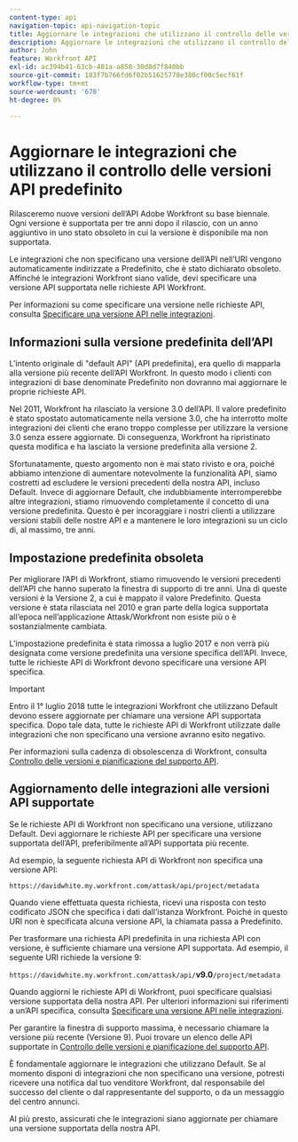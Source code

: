 ```yaml
---
content-type: api
navigation-topic: api-navigation-topic
title: Aggiornare le integrazioni che utilizzano il controllo delle versioni API predefinito
description: Aggiornare le integrazioni che utilizzano il controllo delle versioni API predefinito
author: John
feature: Workfront API
exl-id: ac394b41-63cb-481a-a858-30d8d7f840bb
source-git-commit: 183f7b766fd6f02b51625778e380cf00c5ecf61f
workflow-type: tm+mt
source-wordcount: '670'
ht-degree: 0%

---
```


# Aggiornare le integrazioni che utilizzano il controllo delle versioni API predefinito

Rilasceremo nuove versioni dell’API Adobe Workfront su base biennale. Ogni versione è supportata per tre anni dopo il rilascio, con un anno aggiuntivo in uno stato obsoleto in cui la versione è disponibile ma non supportata.

Le integrazioni che non specificano una versione dell’API nell’URI vengono automaticamente indirizzate a Predefinito, che è stato dichiarato obsoleto. Affinché le integrazioni Workfront siano valide, devi specificare una versione API supportata nelle richieste API Workfront.

Per informazioni su come specificare una versione nelle richieste API, consulta [Specificare una versione API nelle integrazioni](../../wf-api/api/specify-api-version-integrations.md).

## Informazioni sulla versione predefinita dell’API

L’intento originale di &quot;default API&quot; (API predefinita), era quello di mapparla alla versione più recente dell’API Workfront. In questo modo i clienti con integrazioni di base denominate Predefinito non dovranno mai aggiornare le proprie richieste API.

Nel 2011, Workfront ha rilasciato la versione 3.0 dell’API. Il valore predefinito è stato spostato automaticamente nella versione 3.0, che ha interrotto molte integrazioni dei clienti che erano troppo complesse per utilizzare la versione 3.0 senza essere aggiornate. Di conseguenza, Workfront ha ripristinato questa modifica e ha lasciato la versione predefinita alla versione 2.

Sfortunatamente, questo argomento non è mai stato rivisto e ora, poiché abbiamo intenzione di aumentare notevolmente la funzionalità API, siamo costretti ad escludere le versioni precedenti della nostra API, incluso Default. Invece di aggiornare Default, che indubbiamente interromperebbe altre integrazioni, stiamo rimuovendo completamente il concetto di una versione predefinita. Questo è per incoraggiare i nostri clienti a utilizzare versioni stabili delle nostre API e a mantenere le loro integrazioni su un ciclo di, al massimo, tre anni.

## Impostazione predefinita obsoleta

Per migliorare l’API di Workfront, stiamo rimuovendo le versioni precedenti dell’API che hanno superato la finestra di supporto di tre anni. Una di queste versioni è la Versione 2, a cui è mappato il valore Predefinito. Questa versione è stata rilasciata nel 2010 e gran parte della logica supportata all’epoca nell’applicazione Attask/Workfront non esiste più o è sostanzialmente cambiata.

L’impostazione predefinita è stata rimossa a luglio 2017 e non verrà più designata come versione predefinita una versione specifica dell’API. Invece, tutte le richieste API di Workfront devono specificare una versione API specifica.

>[!IMPORTANT]
>
> Entro il 1° luglio 2018 tutte le integrazioni Workfront che utilizzano Default devono essere aggiornate per chiamare una versione API supportata specifica. Dopo tale data, tutte le richieste API di Workfront utilizzate dalle integrazioni che non specificano una versione avranno esito negativo.

Per informazioni sulla cadenza di obsolescenza di Workfront, consulta [Controllo delle versioni e pianificazione del supporto API](../../wf-api/api/api-version-support-schedule.md).

## Aggiornamento delle integrazioni alle versioni API supportate

Se le richieste API di Workfront non specificano una versione, utilizzano Default. Devi aggiornare le richieste API per specificare una versione supportata dell’API, preferibilmente all’API supportata più recente.

Ad esempio, la seguente richiesta API di Workfront non specifica una versione API:

`https://davidwhite.my.workfront.com/attask/api/project/metadata`

Quando viene effettuata questa richiesta, ricevi una risposta con testo codificato JSON che specifica i dati dall’istanza Workfront. Poiché in questo URI non è specificata alcuna versione API, la chiamata passa a Predefinito.

Per trasformare una richiesta API predefinita in una richiesta API con versione, è sufficiente chiamare una versione API supportata. Ad esempio, il seguente URI richiede la versione 9:

`https://davidwhite.my.workfront.com/attask/api/`**v9.0**`/project/metadata`

Quando aggiorni le richieste API di Workfront, puoi specificare qualsiasi versione supportata della nostra API. Per ulteriori informazioni sui riferimenti a un’API specifica, consulta [Specificare una versione API nelle integrazioni](../../wf-api/api/specify-api-version-integrations.md).

Per garantire la finestra di supporto massima, è necessario chiamare la versione più recente (Versione 9). Puoi trovare un elenco delle API supportate in [Controllo delle versioni e pianificazione del supporto API](../../wf-api/api/api-version-support-schedule.md).

È fondamentale aggiornare le integrazioni che utilizzano Default. Se al momento disponi di integrazioni che non specificano una versione, potresti ricevere una notifica dal tuo venditore Workfront, dal responsabile del successo del cliente o dal rappresentante del supporto, o da un messaggio del centro annunci.

Al più presto, assicurati che le integrazioni siano aggiornate per chiamare una versione supportata della nostra API.
